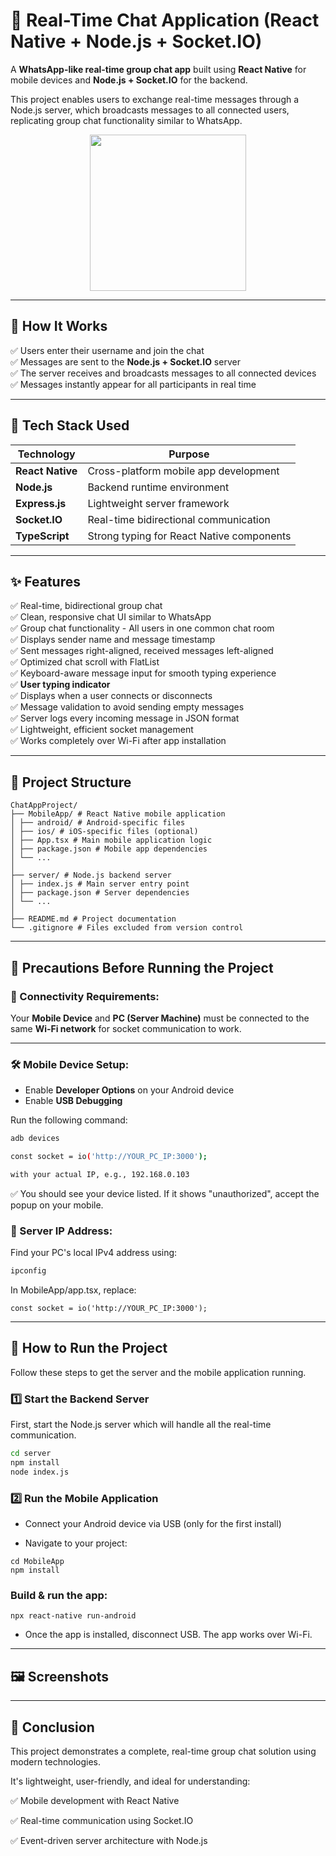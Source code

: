 # 📱 Real-Time Chat Application (React Native + Node.js + Socket.IO)

A **WhatsApp-like real-time group chat app** built using **React Native** for mobile devices and **Node.js + Socket.IO** for the backend.

This project enables users to exchange real-time messages through a Node.js server, which broadcasts messages to all connected users, replicating group chat functionality similar to WhatsApp.

<p align="center">
  <img src="https://github.com/user-attachments/assets/cabe463c-5588-485e-95d3-ab6e56df8e79" width="250">
</p>

---

## 🚀 How It Works

✅ Users enter their username and join the chat  
✅ Messages are sent to the **Node.js + Socket.IO** server  
✅ The server receives and broadcasts messages to all connected devices  
✅ Messages instantly appear for all participants in real time  

---

## 🔧 Tech Stack Used

| Technology      | Purpose                                  |
|-----------------|------------------------------------------|
| **React Native** | Cross-platform mobile app development   |
| **Node.js**      | Backend runtime environment             |
| **Express.js**   | Lightweight server framework            |
| **Socket.IO**    | Real-time bidirectional communication   |
| **TypeScript**   | Strong typing for React Native components |

---

## ✨ Features

✅ Real-time, bidirectional group chat  
✅ Clean, responsive chat UI similar to WhatsApp  
✅ Group chat functionality - All users in one common chat room  
✅ Displays sender name and message timestamp  
✅ Sent messages right-aligned, received messages left-aligned  
✅ Optimized chat scroll with FlatList  
✅ Keyboard-aware message input for smooth typing experience  
✅ **User typing indicator**  
✅ Displays when a user connects or disconnects  
✅ Message validation to avoid sending empty messages  
✅ Server logs every incoming message in JSON format  
✅ Lightweight, efficient socket management  
✅ Works completely over Wi-Fi after app installation  

---

## 📂 Project Structure
```
ChatAppProject/
├── MobileApp/ # React Native mobile application
│ ├── android/ # Android-specific files
│ ├── ios/ # iOS-specific files (optional)
│ ├── App.tsx # Main mobile application logic
│ ├── package.json # Mobile app dependencies
│ └── ...
│
├── server/ # Node.js backend server
│ ├── index.js # Main server entry point
│ ├── package.json # Server dependencies
│ └── ...
│
├── README.md # Project documentation
└── .gitignore # Files excluded from version control
```
---
## 🔌 Precautions Before Running the Project

### 🔗 Connectivity Requirements:
Your **Mobile Device** and **PC (Server Machine)** must be connected to the same **Wi-Fi network** for socket communication to work.

---

### 🛠️ Mobile Device Setup:
- Enable **Developer Options** on your Android device  
- Enable **USB Debugging**  

Run the following command:

```bash
adb devices

const socket = io('http://YOUR_PC_IP:3000');

with your actual IP, e.g., 192.168.0.103

```
✅ You should see your device listed. If it shows "unauthorized", accept the popup on your mobile.

### 📡 Server IP Address:

Find your PC's local IPv4 address using:

```bash
ipconfig
```
In MobileApp/app.tsx, replace:
```
const socket = io('http://YOUR_PC_IP:3000');
```
---
## 📲 How to Run the Project

Follow these steps to get the server and the mobile application running.

### 1️⃣ Start the Backend Server

First, start the Node.js server which will handle all the real-time communication.

```bash
cd server
npm install
node index.js
```
### 2️⃣ Run the Mobile Application
- Connect your Android device via USB (only for the first install)

- Navigate to your project:
```
cd MobileApp
npm install
```
###  Build & run the app:
```
npx react-native run-android
```
- Once the app is installed, disconnect USB. The app works over Wi-Fi.
---

## 🖼️ Screenshots

---
## 🎯 Conclusion
This project demonstrates a complete, real-time group chat solution using modern technologies. 

It's lightweight, user-friendly, and ideal for understanding:

✅ Mobile development with React Native

✅ Real-time communication using Socket.IO

✅ Event-driven server architecture with Node.js




